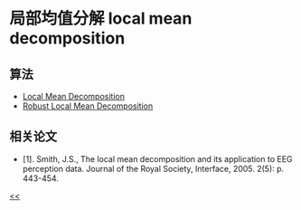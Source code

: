 # 局部均值分解  local mean decomposition

## 算法
* [Local Mean Decomposition](https://ww2.mathworks.cn/matlabcentral/fileexchange/37849-local-mean-decomposition?s_tid=FX_rc2_behav)
* [Robust Local Mean Decomposition](https://ww2.mathworks.cn/matlabcentral/fileexchange/66935-robust-local-mean-decomposition)

## 相关论文
* [1].	Smith, J.S., The local mean decomposition and its application to EEG perception data. Journal of the Royal Society, Interface, 2005. 2(5): p. 443-454.  

[<<](../README.me)
